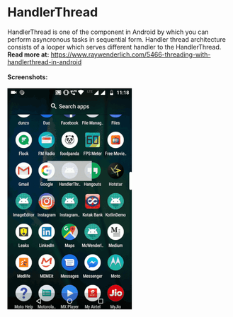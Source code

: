 # HandlerThread
HandlerThread is one of the component in Android by which you can perform asyncronous tasks in sequential form. Handler thread architecture consists of a looper which serves different handler to the HandlerThread. 
<b>Read more at:</b> https://www.raywenderlich.com/5466-threading-with-handlerthread-in-android
<br><br>
<b>Screenshots:</b>
<br><br>
<img src="handler.gif"/>
